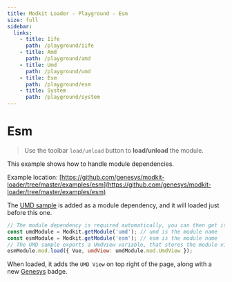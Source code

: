 ```yaml
---
title: Modkit Loader - Playground - Esm
size: full
sidebar:
  links:
    - title: Iife
      path: /playground/iife
    - title: Amd
      path: /playground/amd
    - title: Umd
      path: /playground/umd
    - title: Esm
      path: /playground/esm
    - title: System
      path: /playground/system
---
```

<pg-esm></pg-esm>

# Esm

> Use the toolbar `load/unload` button to **load/unload** the module.

This example shows how to handle module dependencies.

Example location: [https://github.com/genesys/modkit-loader/tree/master/examples/esm](https://github.com/genesys/modkit-loader/tree/master/examples/esm)

The [UMD sample](https://github.com/genesys/modkit-loader/tree/master/examples/umd) is added as a module dependency, and it will loaded just before this one.

``` javascript
// The module dependency is required automatically, you can then get it like this
const umdModule = Modkit.getModule('umd'); // umd is the module name
const esmModule = Modkit.getModule('esm'); // esm is the module name
// The UMD sample exports a UmdView variable, that stores the module view, this is given to the esm module
esmModule.mod.load({ Vue, umdView: umdModule.mod.UmdView });
```

When loaded, it adds the `UMD View` on top right of the page, along with a new [Genesys](https://www.genesys.com/) badge.
